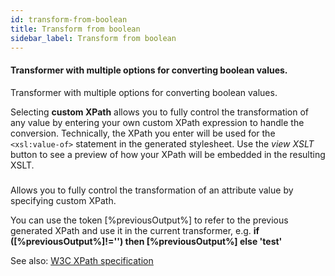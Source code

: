 ```yaml
---
id: transform-from-boolean
title: Transform from boolean
sidebar_label: Transform from boolean
---
```

#### Transformer with multiple options for converting boolean values.


Transformer with multiple options for converting boolean values.

Selecting <b>custom XPath</b> allows you to fully control the transformation of any value by entering your own custom XPath expression to handle the conversion. Technically, the XPath you enter will be used for the <code>&lt;xsl:value-of&gt;</code> statement in the generated stylesheet. Use the <i>view XSLT</i> button to see a preview of how your XPath will be embedded in the resulting XSLT.

### 
Allows you to fully control the transformation of an attribute value by specifying custom XPath.

You can use the token [%previousOutput%] to refer to the previous generated XPath and use it in the current transformer, e.g. <b>if ([%previousOutput%]!='') then [%previousOutput%] else 'test' </b>

See also: <u><a href="https://www.w3.org/TR/xpath/" target="_blank">W3C XPath specification</a></u>


